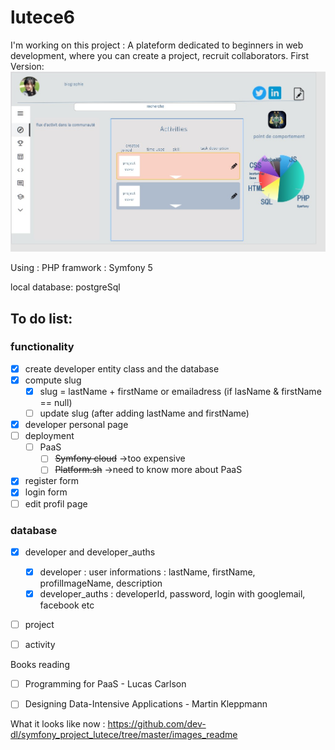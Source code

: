 # lutece6
I'm working on this project : 
A plateform dedicated to beginners in web development, where you can create a project, recruit collaborators.
First Version:
<img src="https://raw.githubusercontent.com/dev-dl/lutece6/master/images_readme/developerPage.jpg" width="600" >

Using :
PHP framwork : Symfony 5

local database: postgreSql

## To do list:
### functionality
- [x] create developer entity class and the database
- [x] compute slug 
  - [x] slug = lastName + firstName or emailadress (if lasName & firstName == null)
  - [ ] update slug (after adding lastName and firstName)
- [x] developer personal page
- [ ] deployment
  - [ ] PaaS
    - [ ] <s>Symfony cloud</s> ->too expensive
    - [ ] <s>Platform.sh</s> ->need to know more about PaaS
- [x] register form
- [x] login form
- [ ] edit profil page

### database
- [x] developer and developer_auths
  - [x] developer : user informations : lastName, firstName, profilImageName, description
  - [x] developer_auths : developerId, password, login with googlemail, facebook etc
- [ ] project
- [ ] activity



Books reading
- [ ] Programming for PaaS - Lucas Carlson
- [ ] Designing Data-Intensive Applications - Martin Kleppmann
 

What it looks like now :
https://github.com/dev-dl/symfony_project_lutece/tree/master/images_readme

